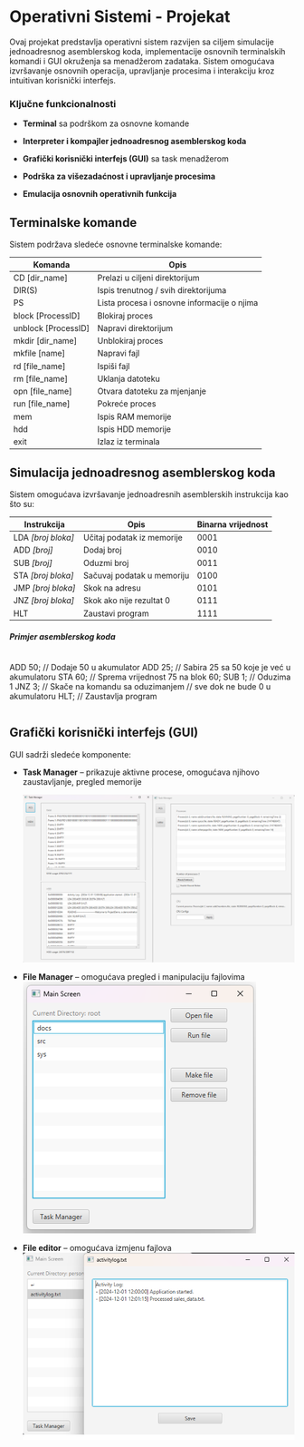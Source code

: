 # Operativni Sistemi - Projekat
Ovaj projekat predstavlja operativni sistem razvijen sa ciljem simulacije jednoadresnog asemblerskog koda, implementacije osnovnih terminalskih komandi i GUI okruženja sa menadžerom zadataka. Sistem omogućava izvršavanje osnovnih operacija, upravljanje procesima i interakciju kroz intuitivan korisnički interfejs.

### Ključne funkcionalnosti

-   **Terminal** sa podrškom za osnovne komande
    
-   **Interpreter i kompajler jednoadresnog asemblerskog koda**
    
-   **Grafički korisnički interfejs (GUI)** sa task menadžerom
    
-   **Podrška za višezadaćnost i upravljanje procesima**
    
-   **Emulacija osnovnih operativnih funkcija**

## Terminalske komande

Sistem podržava sledeće osnovne terminalske komande:

|Komanda                |Opis                          
|----------------|-------------------------------
|CD [dir_name] | Prelazi u ciljeni direktorijum           
|DIR(S) | Ispis trenutnog / svih direktorijuma            
|PS         |Lista procesa i osnovne informacije o njima
|block [ProcessID]        |Blokiraj proces
|unblock [ProcessID]        |Napravi direktorijum
|mkdir [dir_name]        |Unblokiraj proces
|mkfile [name]        |Napravi fajl
|rd [file_name]        |Ispiši fajl
|rm [file_name]        |Uklanja datoteku
|opn [file_name]       |Otvara datoteku za mjenjanje
|run [file_name]        |Pokreće proces
|mem        |Ispis RAM memorije
|hdd         |Ispis HDD memorije
|exit         |Izlaz iz terminala

## Simulacija jednoadresnog asemblerskog koda

Sistem omogućava izvršavanje jednoadresnih asemblerskih instrukcija kao što su:

|Instrukcija| Opis | Binarna vrijednost|                          
|----------------|-------------------------------| ------|
|LDA  *[broj bloka]*| Učitaj podatak iz memorije | 0001        |
|ADD *[broj]*| Dodaj broj  |          0010|
|SUB *[broj]*|Oduzmi broj | 0011|
|STA *[broj bloka]*       |Sačuvaj podatak u memoriju|0100 |
|JMP *[broj bloka]*        | Skok na adresu | 0101|
|JNZ *[broj bloka]*    | Skok ako nije rezultat 0 |0111|
|HLT        | Zaustavi program |1111|



##### *Primjer asemblerskog koda*
```
```
  ADD 50; 	// Dodaje 50 u akumulator 
  ADD 25;	// Sabira 25 sa 50 koje je već u akumulatoru
  STA 60;	// Sprema vrijednost 75 na blok 60;
  SUB 1;	// Oduzima 1
  JNZ 3;	// Skače na komandu sa oduzimanjem 
		// sve dok ne bude 0 u akumulatoru
  HLT;		// Zaustavlja program

```
```
## Grafički korisnički interfejs (GUI)

GUI sadrži sledeće komponente:

-   **Task Manager** – prikazuje aktivne procese, omogućava njihovo zaustavljanje, pregled memorije

	![Task manager](TASKMNG.png "Task manager")

    
-   **File Manager** – omogućava pregled i manipulaciju fajlovima
![File manager](START.png "File manager")
    
-   **File editor** – omogućava izmjenu fajlova
![File editor](FILEEDITOR.png "File editor")
